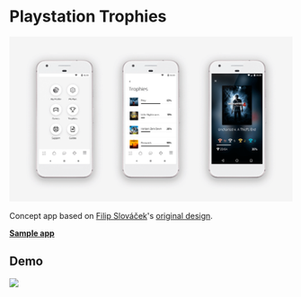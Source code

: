 # Playstation Trophies
![screenshots](screenshots.png)

Concept app based on [Filip Slováček](https://dribbble.com/filipslovacek)'s [original design](https://dribbble.com/shots/3752518-Playstation-iOS-App-Navigation-and-Trophies).

**[Sample app](sample-app.apk)**

## Demo
<img src="demo.gif" width="400" height="auto" />
